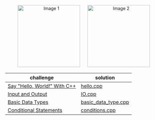 <div align="center">
  <img src="https://camo.githubusercontent.com/f5b647730070ad5d974f6ac2aba8f3a08dc683a5c0d56a8348778b5130a7567e/68747470733a2f2f6e6569752e61636d2e6f72672f77702d636f6e74656e742f75706c6f6164732f323031342f31312f6861636b657272616e6b2e706e67" alt="Image 1" style="display:inline-block; margin-right: 20px;" height="200">
  <img src="https://hrcdn.net/fcore/assets/generated-badges/cpp_level_3_stars_5_linkedin-66e75f92b0.png" alt="Image 2" style="display:inline-block;" height="200">
</div>

<div align="center">

|         challenge           |solution                       |
|-------------------------------|-----------------------------|
|[Say "Hello, World!" With C++](https://www.hackerrank.com/challenges/cpp-hello-world/problem?isFullScreen=true)|[hello.cpp](https://github.com/Abla-ouh/HackerRank_cpp/blob/main/Hello.cpp)|
|[Input and Output](https://www.hackerrank.com/challenges/cpp-input-and-output/problem?isFullScreen=true)|[IO.cpp](https://github.com/Abla-ouh/HackerRank_cpp/blob/main/IO.cpp)|
|[Basic Data Types](https://www.hackerrank.com/challenges/c-tutorial-basic-data-types/problem?isFullScreen=true)|[basic_data_type.cpp](https://github.com/Abla-ouh/HackerRank_cpp/blob/main/basic_data_type.cpp)|
|[Conditional Statements](https://www.hackerrank.com/challenges/c-tutorial-conditional-if-else/problem?isFullScreen=true)|[conditions.cpp]()|

</div>
